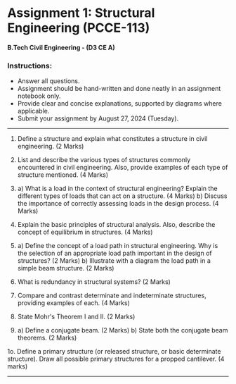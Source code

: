 # **Assignment 1: Structural Engineering (PCCE-113)**
**B.Tech Civil Engineering - (D3 CE A)**

### **Instructions:**
- Answer all questions.
- Assignment should be hand-written and done neatly in an assignment notebook only.
- Provide clear and concise explanations, supported by diagrams where applicable.
- Submit your assignment by August 27, 2024 (Tuesday).

---
1. Define a structure and explain what constitutes a structure in civil engineering. (2 Marks)  

2. List and describe the various types of structures commonly encountered in civil engineering. Also, provide examples of each type of structure mentioned. (4 Marks)

3. a) What is a load in the context of structural engineering? Explain the different types of loads that can act on a structure. (4 Marks)
   b) Discuss the importance of correctly assessing loads in the design process. (4 Marks)

4. Explain the basic principles of structural analysis. Also, describe the concept of equilibrium in structures. (4 Marks) 

5. a) Define the concept of a load path in structural engineering. Why is the selection of an appropriate load path important in the design of structures?  (2 Marks)
   b) Illustrate with a diagram the load path in a simple beam structure. (2 Marks)

6. What is redundancy in structural systems? (2 Marks) 

7. Compare and contrast determinate and indeterminate structures, providing examples of each. (4 Marks)

8. State Mohr's Theorem I and II. (2 Marks) 

9. a) Define a conjugate beam.  (2 Marks)
    b) State both the conjugate beam theorems. (2 Marks) 

1o. Define a primary structure (or released structure, or basic determinate structure). Draw all possible primary structures for a propped cantilever. (4 marks)

---



